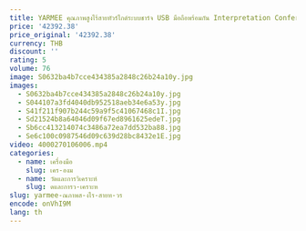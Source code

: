 ```yaml
---
title: YARMEE คุณภาพสูงไร้สายทัวร์ไกด์ระบบชาร์จ USB มือถือพร้อมกัน Interpretation Conference Tour Guide Receiver
price: '42392.38'
price_original: '42392.38'
currency: THB
discount: ''
rating: 5
volume: 76
image: S0632ba4b7cce434385a2848c26b24a10y.jpg
images:
  - S0632ba4b7cce434385a2848c26b24a10y.jpg
  - S044107a3fd4040db952518aeb34e6a53y.jpg
  - S41f211f907b244c59a9f5c41067468c1I.jpg
  - Sd21524b8a64046d09f67ed8961625edeT.jpg
  - Sb6cc413214074c3486a72ea7dd532ba88.jpg
  - Se6c100c0987546d09c639d28bc8432e1E.jpg
video: 4000270106006.mp4
categories:
  - name: เครื่องมือ
    slug: เคร-องม
  - name: วัดและการวิเคราะห์
    slug: ดและการว-เคราะห
slug: yarmee-ณภาพส-งไร-สายท-วร
encode: onVhI9M
lang: th
---
```

  